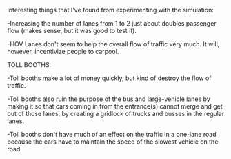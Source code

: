 Interesting things that I've found from experimenting with the simulation:

-Increasing the number of lanes from 1 to 2 just about doubles passenger flow (makes sense, but it was good to test it).

-HOV Lanes don't seem to help the overall flow of traffic very much. It will, however, incentivize people to carpool.

TOLL BOOTHS:

-Toll booths make a lot of money quickly, but kind of destroy the flow of traffic.

-Toll booths also ruin the purpose of the bus and large-vehicle lanes by making it so that cars coming in from the entrance(s) cannot merge and get out of those lanes, by creating a gridlock of trucks and busses in the regular lanes.

-Toll booths don't have much of an effect on the traffic in a one-lane road because the cars have to maintain the speed of the slowest vehicle on the road.
